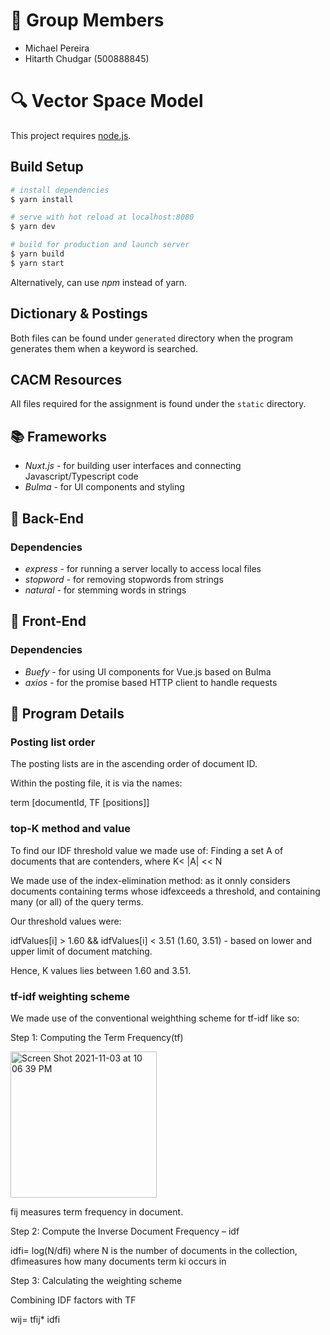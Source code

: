 # 📌 Group Members

- Michael Pereira
- Hitarth Chudgar (500888845)

# 🔍 Vector Space Model

This project requires [node.js](https://nodejs.org/en/download/).

## Build Setup

```bash
# install dependencies
$ yarn install 

# serve with hot reload at localhost:8080
$ yarn dev

# build for production and launch server
$ yarn build
$ yarn start
```

Alternatively, can use *npm* instead of yarn.

## Dictionary & Postings

Both files can be found under ```generated``` directory when the program generates them when a keyword is searched.

## CACM Resources

All files required for the assignment is found under the ```static``` directory.

## 📚 Frameworks

-   _Nuxt.js_ - for building user interfaces and connecting Javascript/Typescript code
-   _Bulma_ - for UI components and styling

## 🔐 Back-End

### Dependencies

-   _express_ - for running a server locally to access local files
-   _stopword_ - for removing stopwords from strings
-   _natural_ - for stemming words in strings

## 🎨 Front-End

### Dependencies

-   _Buefy_ - for using UI components for Vue.js based on Bulma
-   _axios_ - for the promise based HTTP client to handle requests

## 📝 Program Details

### Posting list order

The posting lists are in the ascending order of document ID.

Within the posting file, it is via the names:

term [documentId, TF [positions]]

### top-K method and value

To find our IDF threshold value we made use of:
Finding a set A of documents that are contenders, where K< |A| << N

We made use of the index-elimination method: as it onnly considers documents containing terms whose idfexceeds a threshold, and containing many (or all) of the query terms.

Our threshold values were: 

idfValues[i] > 1.60 && idfValues[i] < 3.51 (1.60, 3.51) - based on lower and upper limit of document matching.

Hence, K values lies between 1.60 and 3.51.

### tf-idf weighting scheme

We made use of the conventional weighthing scheme for tf-idf like so:

Step 1: Computing the Term Frequency(tf)

<img width="234" alt="Screen Shot 2021-11-03 at 10 06 39 PM" src="https://user-images.githubusercontent.com/20516641/140245422-bf2fc9d5-f6fb-423c-a860-661358566c6b.png">

fij measures term frequency in document.

Step 2: Compute the Inverse Document Frequency – idf

idfi= log(N/dfi) where N is the number of documents in the collection, dfimeasures how many documents term ki occurs in

Step 3: Calculating the weighting scheme

Combining IDF factors with TF

wij= tfij* idfi



